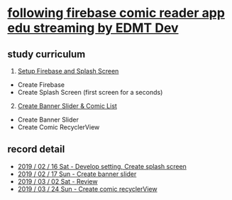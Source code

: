 # [following firebase comic reader app edu streaming by EDMT Dev](https://www.youtube.com/channel/UCllewj2bGdqB8U9Ld15INAg)

## study curriculum
1. [Setup Firebase and Splash Screen](https://youtu.be/7C5jl2CyzBw)
 * Create Firebase
 * Create Splash Screen (first screen for a seconds)
2. [Create Banner Slider & Comic List](https://youtu.be/VwQNsLxcUvo)
 * Create Banner Slider
 * Create Comic RecyclerView


## record detail
* [2019 / 02 / 16 Sat - Develop setting, Create splash screen]()
* [2019 / 02 / 17 Sun - Create banner slider]()
* [2019 / 03 / 02 Sat - Review]()
* [2019 / 03 / 24 Sun - Create comic recyclerView]()
